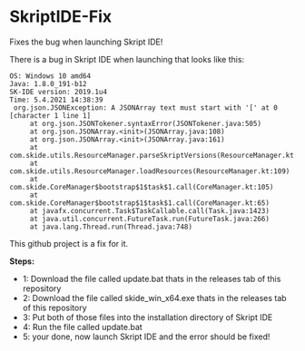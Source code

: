 # SkriptIDE-Fix
Fixes the bug when launching Skript IDE!

There is a bug in Skript IDE when launching that looks like this:
```
OS: Windows 10 amd64
Java: 1.8.0_191-b12
SK-IDE version: 2019.1u4
Time: 5.4.2021 14:38:39
 org.json.JSONException: A JSONArray text must start with '[' at 0 [character 1 line 1]
     at org.json.JSONTokener.syntaxError(JSONTokener.java:505)
     at org.json.JSONArray.<init>(JSONArray.java:108)
     at org.json.JSONArray.<init>(JSONArray.java:161)
     at com.skide.utils.ResourceManager.parseSkriptVersions(ResourceManager.kt:31)
     at com.skide.utils.ResourceManager.loadResources(ResourceManager.kt:109)
     at com.skide.CoreManager$bootstrap$1$task$1.call(CoreManager.kt:105)
     at com.skide.CoreManager$bootstrap$1$task$1.call(CoreManager.kt:65)
     at javafx.concurrent.Task$TaskCallable.call(Task.java:1423)
     at java.util.concurrent.FutureTask.run(FutureTask.java:266)
     at java.lang.Thread.run(Thread.java:748)
```
This github project is a fix for it.

**Steps:**

- 1: Download the file called update.bat thats in the releases tab of this repository
- 2: Download the file called skide_win_x64.exe thats in the releases tab of this repository
- 3: Put both of those files into the installation directory of Skript IDE
- 4: Run the file called update.bat
- 5: your done, now launch Skript IDE and the error should be fixed!
